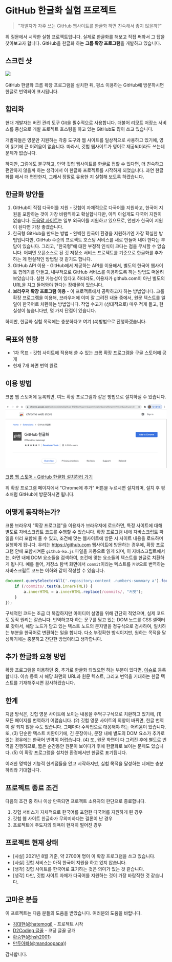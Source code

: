 # GitHub 한글화 실험 프로젝트

> "개발자가 자주 쓰는 GitHub 웹사이트를 한글화 하면 친숙해서 좋지 않을까?"

위 질문에서 시작한 실험 프로젝트입니다. 실제로 한글화를 해보고 직접 써봐서 그 답을 찾아보고자 합니다. GitHub을 한글화 하는 **크롬 확장 프로그램**을 개발하고 있습니다.

## 스크린 샷

<img src="https://github.com/hatemogi/github-ko-ext/blob/3fbd30d0ad7dd570e1f2476aab2ad9aa3a4d66a4/screenshots/project.png?raw=true">

GitHub 한글화 크롬 확장 프로그램을 설치한 뒤, 평소 이용하는 GitHub에 방문하시면 한글로 번역되어 표시됩니다.

## 합리화

현대 개발자는 버전 관리 도구 Git을 필수적으로 사용합니다. 더불어 리모트 저장소 서비스를 중심으로 개발 프로젝트 호스팅을 하고 있는 GitHub도 많이 쓰고 있습니다.

개발자들은 영문만 지원하는 각종 도구와 웹 사이트를 일상적으로 사용하고 있기에, 영어 읽기에 큰 어려움이 없습니다. 따라서, 깃헙 웹사이트가 영어로 제공되더라도 쓰는데 문제가 없습니다.

하지만, 그럼에도 불구하고, 만약 깃헙 웹사이트를 한글로 접할 수 있다면, 더 친숙하고 편안하지 않을까 하는 생각에서 이 한글화 프로젝트를 시작하게 되었습니다. 과연 한글화를 해서 더 편안한지, 그래서 정말로 유용한 지 실험해 보도록 하겠습니다.

## 한글화 방안들

1. GitHub이 직접 다국어를 지원 - 깃헙이 자체적으로 다국어를 지원하고, 한국어 지원을 포함하는 것이 가장 바람직하고 확실합니다만, 아직 아쉽게도 다국어 지원이 없습니다. [도움말 사이트](https://help.github.com)는 일부 외국어를 지원하고 있으므로, 언젠가 한국어 지원이 된다면 가장 좋겠습니다.
1. 한국형 GitHub을 만드는 방법 - 완벽한 한국어 환경을 지원하기엔 가장 확실한 방법입니다만, GitHub 수준의 프로젝트 호스팅 서비스를 새로 만들어 내야 한다는 부담이 있습니다. 그리고, "한국형"에 대한 부정적 인식이 크다는 점을 무시할 수 없습니다. 어쩌면 오픈소스로 된 깃 저장소 서비스 프로젝트를 기준으로 한글화를 추가하는 게 현실적인 방법일 것 같기도 합니다.
1. GitHub API 이용 - GitHub에서 제공하는 API를 이용해서, 별도의 한국어 웹사이트 껍데기를 만들고, 내부적으로 GitHub 서비스를 이용하도록 하는 방법도 떠올려 보았습니다. 실현 가능성이 있다고 하더라도, 이용자가 github.com이 아닌 별도의 URL을 치고 들어와야 한다는 장애물이 있습니다.
1. **브라우저 확장 프로그램 이용** - 이 프로젝트에서 공략하고자 하는 방법입니다. 크롬 확장 프로그램을 이용해, 브라우저에 이미 잘 그려진 내용 중에서, 원문 텍스트를 일일이 한국어로 치환하는 방법입니다. 작업 수고가 (상대적으로) 매우 적게 들고, 현실성이 높습니다만, 몇 가지 단점이 있습니다.

하지만, 한글화 실험 목적에는 충분하다고 여겨 (4)방법으로 진행하겠습니다.

## 목표와 현황

* 1차 목표 - 깃헙 사이트에 적용해 쓸 수 있는 크롬 확장 프로그램을 구글 스토어에 공개
* 현재  7개 화면 번역 완료

## 이용 방법

크롬 웹 스토어에 등록되면, 여느 확장 프로그램과 같은 방법으로 설치하실 수 있습니다.

![](screenshots/chrome-webstore.png)

[크롬 웹 스토어 - GitHub 한글화 설치하러 가기](https://chrome.google.com/webstore/detail/github-%ED%95%9C%EA%B8%80%ED%99%94/phhgannnkapemfnciphmbpenaflbngmm)

위 확장 프로그램 페이지에서 "Chrome에 추가" 버튼을 누르시면 설치되며, 설치 후 평소처럼 GitHub에 방문하시면 됩니다.


## 어떻게 동작하는가?

크롬 브라우저 "확장 프로그램"을 이용자가 브라우저에 로드하면, 특정 사이트에 대해 별도로 자바스크립트 코드를 수행할 수 있습니다. 확장 프로그램 내에 자바스크립트 파일을 미리 포함해 둘 수 있고, 조건에 맞는 웹사이트에 방문 시 사이트 내용을 로드하며 실행하게 됩니다. 우리는 <https://github.com> 웹사이트에 방문하는 경우에, 확장 프로그램 안에 포함시켜둔 `github-ko.js` 파일을 자동으로 읽게 되며, 이 자바스크립트에서는, 화면 내에 DOM 요소들을 검색하여, 조건에 맞는 요소들의 텍스트를 한글로 치환하게 됩니다. 예를 들어, 저장소 탐색 화면에서 `commit`이라는 텍스트를 `커밋`으로 번역하는 자바스크립트 코드는 이하와 같이 작성할 수 있습니다.

``` javascript
document.querySelectorAll('.repository-content .numbers-summary a').forEach(a => {
    if (/commits/.test(a.innerHTML)) {
        a.innerHTML = a.innerHTML.replace(/commits/, "커밋");
    }
});
```

구체적인 코드는 조금 더 복잡하지만 아이디어 설명을 위해 간단히 적었으며, 실제 코드도 동작 원리는 같습니다. 번역하고자 하는 문구를 담고 있는 DOM 노드를 CSS 셀렉터로 찾아서, 해당 노드가 담고 있는 텍스트 노드의 문자열을 정규식으로 검사하여, 일치하는 부분을 한국어로 변환하는 일을 합니다. 다소 부정확한 방식이지만, 원하는 목적을 달성하기에는 충분하고 간단한 방법이라고 생각합니다.

## 추가 한글화 요청 방법

확장 프로그램을 이용하던 중, 추가로 한글화 되었으면 하는 부분이 있다면, [이슈](https://github.com/hatemogi/github-ko-ext/issues/new)로 등록합니다. 이슈 등록 시 해당 화면의 URL과 원문 텍스트, 그리고 번역을 기대하는 한글 텍스트를 기재해주시면 감사하겠습니다.

## 한계

지금 방식은, 깃헙 영문 사이트에 보이는 내용을 주먹구구식으로 치환하고 있기에, (1) 모든 페이지를 번역하기 어렵습니다. (2) 깃헙 영문 사이트의 외양이 바뀌면, 한글 번역이 잘 되지 않을 수도 있습니다. 그때마다 수작업으로 대응해야 하는 어려움이 있습니다. 또, (3) 단순한 텍스트 치환이기에, 긴 문장이나, 문장 내에 별도의 DOM 요소가 추가로 있는 경우에는 한국어 번역이 어렵습니다. (4) 또, 원문 화면이 다 그려진 후에 별도로 번역을 진행하므로, 짧은 순간동안 원문이 보이다가 후에 한글화로 보이는 문제도 있습니다. (5) 이 확장 프로그램을 설치한 환경에서만 한글로 표기됩니다.

이러한 명백한 기능적 한계점들을 안고 시작하지만, 실험 목적을 달성하는 데에는 충분하리라 기대합니다.

## 프로젝트 종료 조건

다음의 조건 중 하나 이상 만족되면 프로젝트 소유자의 판단으로 종료합니다.

1. 깃헙 서비스가 자체적으로 한국어를 포함한 다국어를 지원하게 된 경우
1. 깃헙 웹 사이트 한글화가 무의미하다는 결론이 난 경우
1. 프로젝트에 주도자의 의욕이 현저히 떨어진 경우

## 프로젝트 현재 상태

* [사실] 2021년 8월 기준, 약 2700여 명이 이 확장 프로그램을 쓰고 있습니다.
* [사실] 깃헙 서비스는 아직 한국어 지원을 하고 있지 않습니다.
* [생각] 깃헙 사이트를 한국어로 표기하는 것은 의미가 있는 것 같습니다.
* [생각] 다만, 깃헙 사이트 자체가 다국어를 지원하는 것이 가장 바람직한 것 같습니다.

## 고마운 분들

이 프로젝트는 다음 분들의 도움을 받았습니다. 여러분의 도움을 바랍니다.

* [김대현(@hatemogi)](https://github.com/hatemogi) - 프로젝트 시작
* [D2Coding 글꼴](https://github.com/naver/d2codingfont) - 코딩 글꼴 공개
* [황승현(@hsh2001)](https://github.com/hsh2001)
* [만두아빠(@mandoopapa)](https://github.com/mandoopapa))

감사합니다.

